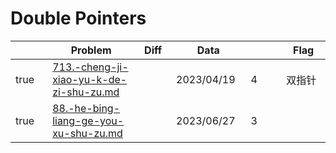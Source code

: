 # Double Pointers



<table><thead><tr><th width="73" data-type="checkbox"> </th><th width="259">Problem</th><th width="74" data-type="select">Diff</th><th width="124">Data</th><th width="110" data-type="rating" data-max="5"></th><th width="104">Flag</th></tr></thead><tbody><tr><td>true</td><td><a data-mention href="713.-cheng-ji-xiao-yu-k-de-zi-shu-zu.md">713.-cheng-ji-xiao-yu-k-de-zi-shu-zu.md</a></td><td></td><td>2023/04/19</td><td>4</td><td>双指针</td></tr><tr><td>true</td><td><a data-mention href="88.-he-bing-liang-ge-you-xu-shu-zu.md">88.-he-bing-liang-ge-you-xu-shu-zu.md</a></td><td></td><td>2023/06/27</td><td>3</td><td></td></tr></tbody></table>
